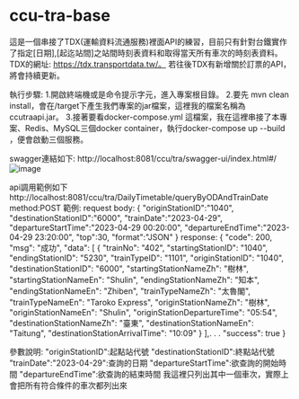 # ccu-tra-base
這是一個串接了TDX(運輸資料流通服務)裡面API的練習，目前只有針對台鐵實作了指定[日期],[起迄站間]之站間時刻表資料和取得當天所有車次的時刻表資料。
TDX的網址: https://tdx.transportdata.tw/。
若往後TDX有新增關於訂票的API，將會持續更新。

執行步驟:
1.開啟終端機或是命令提示字元，進入專案根目錄。
2.要先 mvn clean install，會在/target下產生我們專案的jar檔案，這裡我的檔案名稱為ccutraapi.jar。
3.接著要看docker-compose.yml 這檔案，我在這裡串接了本專案、Redis、MySQL三個docker container，執行docker-compose up --build 
  ，便會啟動三個服務。
 
 swagger連結如下:
 http://localhost:8081/ccu/tra/swagger-ui/index.html#/
![image](https://user-images.githubusercontent.com/114802887/235485630-20857fcd-35ea-4495-8d68-256a2da92c82.png)

api調用範例如下
http://localhost:8081/ccu/tra/DailyTimetable/queryByODAndTrainDate
method:POST
範例:
request body:
{
    "originStationID":"1040",
    "destinationStationID":"6000",
    "trainDate":"2023-04-29",
    "departureStartTime":"2023-04-29 00:20:00",
    "departureEndTime":"2023-04-29 23:20:00",
    "top":30,
    "format":"JSON"
}
response:
{
    "code": 200,
    "msg": "成功",
    "data": [
        {
            "trainNo": "402",
            "startingStationID": "1040",
            "endingStationID": "5230",
            "trainTypeID": "1101",
            "originStationID": "1040",
            "destinationStationID": "6000",
            "startingStationNameZh": "樹林",
            "startingStationNameEn": "Shulin",
            "endingStationNameZh": "知本",
            "endingStationNameEn": "Zhiben",
            "trainTypeNameZh": "太魯閣",
            "trainTypeNameEn": "Taroko Express",
            "originStationNameZh": "樹林",
            "originStationNameEn": "Shulin",
            "originStationDepartureTime": "05:54",
            "destinationStationNameZh": "臺東",
            "destinationStationNameEn": "Taitung",
            "destinationStationArrivalTime": "10:09"
        }
 ],.
 .
 .
    "success": true
}

參數說明:
    "originStationID":起點站代號
    "destinationStationID":終點站代號
    "trainDate":"2023-04-29":查詢的日期
    "departureStartTime":欲查詢的開始時間
    "departureEndTime":欲查詢的結束時間
我這裡只列出其中一個車次，實際上會把所有符合條件的車次都列出來

